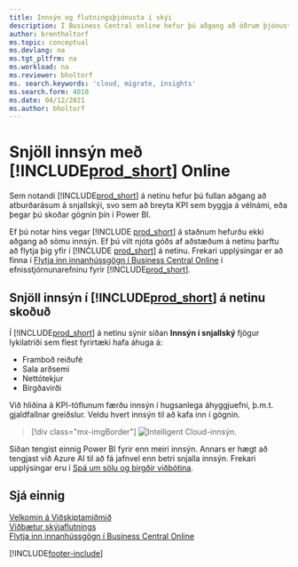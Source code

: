 ```yaml
---
title: Innsýn og flutningsþjónusta í skýi
description: Í Business Central online hefur þú aðgang að öðrum þjónustum á netinu og þú getur fengið snjalla innsýn sem er byggð á Azure AI sem dæmi. Lestu áfram ef þú ert að íhuga að flytja þig frá innanhússútgáfu og yfir í skýið.
author: brentholtorf
ms.topic: conceptual
ms.devlang: na
ms.tgt_pltfrm: na
ms.workload: na
ms.reviewer: bholtorf
ms. search.keywords: 'cloud, migrate, insights'
ms.search.form: 4010
ms.date: 04/12/2021
ms.author: bholtorf
---
```


# <a name="intelligent-insights-in--online"></a>Snjöll innsýn með [!INCLUDE[prod_short](includes/prod_short.md)] Online

Sem notandi [!INCLUDE[prod_short](includes/prod_short.md)] á netinu hefur þú fullan aðgang að atburðarásum á snjallskýi, svo sem að breyta KPI sem byggja á vélnámi, eða þegar þú skoðar gögnin þín í Power BI.  

Ef þú notar hins vegar [!INCLUDE [prod_short](includes/prod_short.md)] á staðnum hefurðu ekki aðgang að sömu innsýn. Ef þú vilt njóta góðs af aðstæðum á netinu þarftu að flytja þig yfir í [!INCLUDE [prod_short](includes/prod_short.md)] á netinu. Frekari upplýsingar er að finna í [Flytja inn innanhússgögn í Business Central Online](/dynamics365/business-central/dev-itpro/administration/migrate-data) í efnisstjórnunarefninu fyrir [!INCLUDE[prod_short](includes/prod_short.md)].  

## <a name="viewing-insights-in--online"></a>Snjöll innsýn í [!INCLUDE[prod_short](includes/prod_short.md)] á netinu skoðuð

Í [!INCLUDE[prod_short](includes/prod_short.md)] á netinu sýnir síðan **Innsýn í snjallský** fjögur lykilatriði sem flest fyrirtæki hafa áhuga á:

- Framboð reiðufé
- Sala arðsemi
- Nettótekjur
- Birgðavirði

Við hliðina á KPI-töflunum færðu innsýn í hugsanlega áhyggjuefni, þ.m.t. gjaldfallnar greiðslur. Veldu hvert innsýn til að kafa inn í gögnin.  

> [!div class="mx-imgBorder"]
> ![Intelligent Cloud-innsýn.](media/across-intelligent-cloud/intelligentcloudApril19.png "Sýnir snjallskýsinnsýn síðu í Business Central Online")

Síðan tengist einnig Power BI fyrir enn meiri innsýn. Annars er hægt að tengjast við Azure AI til að fá jafnvel enn betri snjalla innsýn. Frekari upplýsingar eru í [Spá um sölu og birgðir viðbótina](ui-extensions-sales-forecast.md).  

## <a name="see-also"></a>Sjá einnig

[Velkomin á Viðskiptamiðmið](welcome.md)  
[Viðbætur skýjaflutnings](ui-extensions-data-replication.md)  
[Flytja inn innanhússgögn í Business Central Online](/dynamics365/business-central/dev-itpro/administration/migrate-data)  

[!INCLUDE[footer-include](includes/footer-banner.md)]
